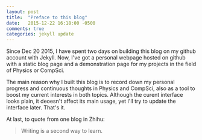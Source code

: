 ```yaml
---
layout: post
title:  "Preface to this blog"
date:   2015-12-22 16:18:00 -0500
comments: true
categories: jekyll update
---
```


Since Dec 20 2015, I have spent two days on building this blog on my github account with Jekyll. Now, I've got a personal webpage hosted on github with a static blog page and a demonstration page for my projects in the field of Physics or CompSci.

The main reason why I built this blog is to record down my personal progress and continuous thoughts in Physics and CompSci, also as a tool to boost my current interests in both topics. Although the curent interface looks plain, it deoesn't affect its main usage, yet I'll try to update the interface later. That's it.

At last, to quote from one blog in Zhihu:

> Writing is a second way to learn.
